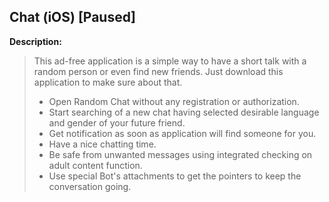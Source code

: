 ## Chat (iOS) [Paused]

**Description:** 
>This ad-free application is a simple way to have a short talk with a random person or even find new friends. Just download this application to make sure about that. 
>
> - Open Random Chat without any registration or authorization.
> - Start searching of a new chat having selected desirable language and gender of your future friend.
> - Get notification as soon as application will find someone for you.
> - Have a nice chatting time.
> - Be safe from unwanted messages using integrated checking on adult content function.
> - Use special Bot's attachments to get the pointers to keep the conversation going.
